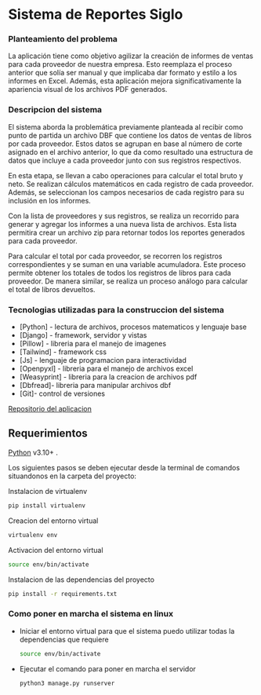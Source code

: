 # Sistema de Reportes Siglo

### Planteamiento del problema

La aplicación tiene como objetivo agilizar la creación de informes de ventas para cada proveedor de nuestra empresa. Esto reemplaza el proceso anterior que solía ser manual y que implicaba dar formato y estilo a los informes en Excel. Además, esta aplicación mejora significativamente la apariencia visual de los archivos PDF generados. 


### Descripcion del sistema

El sistema aborda la problemática previamente planteada al recibir como punto de partida un archivo DBF que contiene los datos de ventas de libros por cada proveedor. Estos datos se agrupan en base al número de corte asignado en el archivo anterior, lo que da como resultado una estructura de datos que incluye a cada proveedor junto con sus registros respectivos.

En esta etapa, se llevan a cabo operaciones para calcular el total bruto y neto. Se realizan cálculos matemáticos en cada registro de cada proveedor. Además, se seleccionan los campos necesarios de cada registro para su inclusión en los informes.

Con la lista de proveedores y sus registros, se realiza un recorrido para generar y agregar los informes a una nueva lista de archivos. Esta lista permitira crear un archivo zip para retornar todos los reportes generados para cada proveedor.

Para calcular el total por cada proveedor, se recorren los registros correspondientes y se suman en una variable acumuladora. Este proceso permite obtener los totales de todos los registros de libros para cada proveedor. De manera similar, se realiza un proceso análogo para calcular el total de libros devueltos.

### Tecnologias utilizadas para la construccion del sistema

- [Python] - lectura de archivos, procesos matematicos y lenguaje base
- [Django] - framework, servidor y vistas
- [Pillow] - libreria para el manejo de imagenes
- [Tailwind] - framework css
- [Js] - lenguaje de programacion para interactividad
- [Openpyxl] - libreria para el manejo de archivos excel
- [Weasyprint] - libreria para la creacion de archivos pdf
- [Dbfread]- libreria para manipular archivos dbf
- [Git]- control de versiones


[Repositorio del aplicacion](https://github.com/SantiBj/Reports-.git)


## Requerimientos 

 [Python](https://www.python.org/downloads/) v3.10+ .

Los siguientes pasos se deben ejecutar desde la terminal de comandos situandonos en la carpeta del proyecto:

Instalacion de virtualenv
```sh
pip install virtualenv
```

Creacion del entorno virtual 
 ```sh
virtualenv env
```

Activacion del entorno virtual
```sh
source env/bin/activate
```
Instalacion de las dependencias del proyecto
```sh
pip install -r requirements.txt
```

### Como poner en marcha el sistema en linux

- Iniciar el entorno virtual para que el sistema puedo utilizar todas la dependencias que requiere
    ```sh
    source env/bin/activate
    ```
- Ejecutar el comando para poner en marcha el servidor 
     ```sh
    python3 manage.py runserver
    ```
